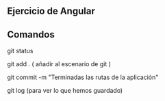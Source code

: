 ## Ejercicio de Angular

## Comandos

git status

git add . ( añadir al escenario de git )

git commit -m "Terminadas las rutas de la aplicación"

git log (para ver lo que hemos guardado)